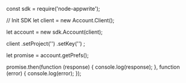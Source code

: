 const sdk = require('node-appwrite');

// Init SDK
let client = new Account.Client();

let account = new sdk.Account(client);

client
    .setProject('')
    .setKey('')
;

let promise = account.getPrefs();

promise.then(function (response) {
    console.log(response);
}, function (error) {
    console.log(error);
});